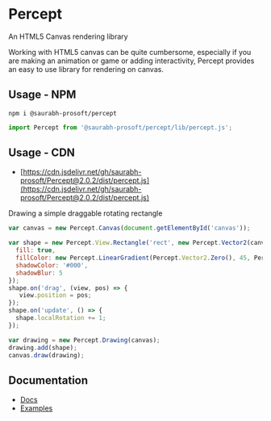 # Percept
An HTML5 Canvas rendering library

Working with HTML5 canvas can be quite cumbersome, especially if you are making an animation or game or adding interactivity, Percept provides an easy to use library for rendering on canvas.

## Usage - NPM

```
npm i @saurabh-prosoft/percept
```

```javascript
import Percept from '@saurabh-prosoft/percept/lib/percept.js';
```

## Usage - CDN

* [https://cdn.jsdelivr.net/gh/saurabh-prosoft/Percept@2.0.2/dist/percept.js](https://cdn.jsdelivr.net/gh/saurabh-prosoft/Percept@2.0.2/dist/percept.js)

Drawing a simple draggable rotating rectangle

```javascript
var canvas = new Percept.Canvas(document.getElementById('canvas'));

var shape = new Percept.View.Rectangle('rect', new Percept.Vector2(canvas.width / 2, canvas.height / 2), 100, 30, {
  fill: true,
  fillColor: new Percept.LinearGradient(Percept.Vector2.Zero(), 45, Percept.Handle.AUTO, ['red', 'green', 'blue'], [0, .5, 1]),
  shadowColor: '#000',
  shadowBlur: 5
});
shape.on('drag', (view, pos) => {
   view.position = pos;
});
shape.on('update', () => {
  shape.localRotation += 1;
});

var drawing = new Percept.Drawing(canvas);
drawing.add(shape);
canvas.draw(drawing);
```

## Documentation
* [Docs](https://perceptjs.herokuapp.com/docs/)
* [Examples](https://perceptjs.herokuapp.com/)
